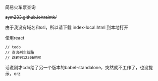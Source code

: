 简易火车票查询

~~sym233.github.io/traintk/~~

由于我没有域名和ssl，所以请下载 index-local.html 到本地打开

使用react



```
// todo
// 查询列车线路
// 跳转到12306购买
```


话说刚才cdn给了另一个版本的babel-standalone，突然就不工作了，也没提示，orz